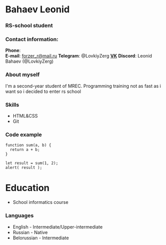 # Bahaev Leonid

### RS-school student

### Contact information:

**Phone**:  
**E-mail**: forzer_r@mail.ru
**Telegram**: @LovkiyZerg
**[VK](https://vk.com/lovkiy_zerg)**
**Discord**: Leonid Bahaev (@LovkiyZerg)

### About myself

I'm a second-year student of MREC. Programming training not as fast as i want so i decided to enter rs school

### Skills

- HTML&CSS
- Git

### Code example

```
function sum(a, b) {
  return a + b;
}

let result = sum(1, 2);
alert( result );
```

# Education

- School informatics course

### Languages

- English - Intermediate/Upper-intermediate
- Russian - Native
- Belorussian - Intermediate
